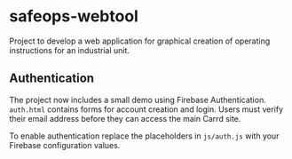# safeops-webtool

Project to develop a web application for graphical creation of operating instructions for an industrial unit.

## Authentication

The project now includes a small demo using Firebase Authentication. `auth.html` contains forms for account creation and login. Users must verify their email address before they can access the main Carrd site.

To enable authentication replace the placeholders in `js/auth.js` with your Firebase configuration values.
